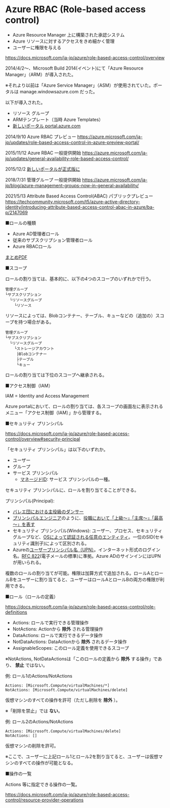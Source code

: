 # Azure RBAC (Role-based access control)

- Azure Resource Manager 上に構築された承認システム
- Azure リソースに対するアクセスをきめ細かく管理
- ユーザーに権限を与える

https://docs.microsoft.com/ja-jp/azure/role-based-access-control/overview

2014/4/2～、Microsoft Build 2014(イベント)にて「Azure Resource Manager」（ARM）が導入された。

※それより以前は「Azure Service Manager」（ASM）が使用されていた。ポータルは manage.windowsazure.com だった。

以下が導入された。

- リソース グループ
- ARMテンプレート（当時 Azure Templates）
- [新しいポータル portal.azure.com](https://www.publickey1.jp/blog/14/microsoft_azuremonacobuild_2014.html) 

2014/9/10 Azure RBAC プレビュー https://azure.microsoft.com/ja-jp/updates/role-based-access-control-in-azure-preview-portal/

2015/11/12 Azure RBAC 一般提供開始 https://azure.microsoft.com/ja-jp/updates/general-availability-role-based-access-control/

2015/12/2 [新しいポータルが正式版に](https://atmarkit.itmedia.co.jp/ait/articles/1512/24/news016.html)

2018/7/31 管理グループ 一般提供開始 https://azure.microsoft.com/ja-jp/blog/azure-management-groups-now-in-general-availability/

2021/5/13 Attribute Based Access Control(ABAC) パブリックプレビュー https://techcommunity.microsoft.com/t5/azure-active-directory-identity/introducing-attribute-based-access-control-abac-in-azure/ba-p/2147069

■ロールの種類

- Azure AD管理者ロール
- 従来のサブスクリプション管理者ロール
- Azure RBACロール

[まとめPDF](../AZ-104/pdf/mod02/ロール・ポリシー全体像.pdf)


■スコープ

ロールの割り当ては、基本的に、以下の4つのスコープのいずれかで行う。

```
管理グループ
└サブスクリプション
  └リソースグループ
    └リソース
```

リソースによっては、Blobコンテナー、テーブル、キューなどの（追加の）スコープを持つ場合がある。

```
管理グループ
└サブスクリプション
  └リソースグループ
    └ストレージアカウント
     ├Blobコンテナー
     ├テーブル
     └キュー
```

ロールの割り当ては下位のスコープへ継承される。



■アクセス制御（IAM）

IAM = Identity and Access Management

Azure portalにおいて、ロールの割り当ては、各スコープの画面左に表示されるメニュー「アクセス制御（IAM）」から管理する。

■セキュリティ プリンシパル

https://docs.microsoft.com/ja-jp/azure/role-based-access-control/overview#security-principal

「セキュリティ プリンシパル」は以下のいずれか。

- ユーザー
- グループ
- サービス プリンシパル
  - [マネージドID](https://docs.microsoft.com/ja-jp/azure/active-directory/managed-identities-azure-resources/overview): サービス プリンシパルの一種。

セキュリティ プリンシパルに、ロールを割り当てることができる。

プリンシパル(Principal):
- [バレエ団における主役級のダンサー](https://ja.wikipedia.org/wiki/%E3%83%97%E3%83%AA%E3%83%B3%E3%82%B7%E3%83%91%E3%83%AB)
- [プリンシパルエンジニア](https://recruit.pepabo.com/environment/engineer/)のように、[役職において「上級～」「主席～」「最高～」を表す](https://chewy.jp/businessmanner/27359/)
- セキュリティ プリンシパル(Windows): ユーザー、プロセス、セキュリティグループなど、[OSによって認証される任意のエンティティ](https://docs.microsoft.com/ja-jp/windows/security/identity-protection/access-control/security-principals#what-are-security-principals)。一位のSID(セキュリティ識別子)によって区別される。
- Azureの[ユーザープリンシパル名（UPN）](https://docs.microsoft.com/ja-jp/azure/active-directory/hybrid/plan-connect-userprincipalname#what-is-userprincipalname)。インターネット形式のログイン名。[RFC 822](https://www.wdic.org/w/WDIC/RFC%20822)(電子メールの標準)に準拠。Azure ADのサインインにはUPNが用いられる。

複数のロールの割り当てが可能。権限は加算方式で追加される。ロールAとロールBをユーザーに割り当てると、ユーザーはロールAとロールBの両方の権限が利用できる。

■ロール（ロールの定義）

https://docs.microsoft.com/ja-jp/azure/role-based-access-control/role-definitions

- Actions: ロールで実行できる管理操作
- NotActions: Actionから **除外** される管理操作
- DataActions: ロールで実行できるデータ操作
- NotDataActions: DataActionから **除外** されるデータ操作
- AssignableScopes: このロール定義を使用できるスコープ

※NotActions, NotDataActionsは「このロールの定義から **除外** する操作」であり、 **禁止** ではない。

例: ロール1のActions/NotActions
```
Actions: [Microsoft.Compute/virtualMachines/*]
NotActions: [Microsoft.Compute/virtualMachines/delete]
```

仮想マシンのすべての操作を許可（ただし削除を **除外** ）。

※「削除を禁止」では **ない**。

例: ロール2のActions/NotActions
```
Actions: [Microsoft.Compute/virtualMachines/delete]
NotActions: []
```

仮想マシンの削除を許可。

※ここで、ユーザーに上記ロール1とロール2を割り当てると、ユーザーは仮想マシンのすべての操作が可能となる。

■操作の一覧

Actions 等に指定できる操作の一覧。

https://docs.microsoft.com/ja-jp/azure/role-based-access-control/resource-provider-operations
